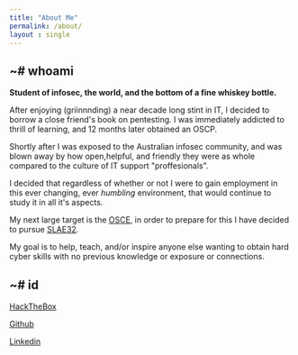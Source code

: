 ```yaml
---
title: "About Me"
permalink: /about/
layout : single
---
```

## ~# whoami
**Student of infosec, the world, and the bottom of a fine whiskey bottle.**

After enjoying (griinnnding) a near decade long stint in IT, I decided to borrow a close friend's book on pentesting. 
I was immediately addicted to thrill of learning, and 12 months later obtained an OSCP.

Shortly after I was exposed to the Australian infosec community, and was blown away by how open,helpful, and friendly they were as whole compared to the culture of IT support "proffesionals".

I decided that regardless of whether or not I were to gain employment in this ever changing, ever *humbling* environment, that would continue to study it in all it's aspects.

My next large target is the [OSCE](https://www.offensive-security.com/ctp-osce/), in order to prepare for this I have decided to pursue [SLAE32](https://www.pentesteracademy.com/course?id=3).

My goal is to help, teach, and/or inspire anyone else wanting to obtain hard cyber skills with no previous knowledge or exposure or connections.

## ~# id
[HackTheBox](https://www.hackthebox.eu/profile/140922)

[Github](https://github.com/RawrRadioMouse/)

[Linkedin](https://www.linkedin.com/in/k-jagdmann-2658a771/)



